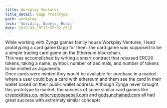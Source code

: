 ```yaml
---
title: Workplay Ventures
title_detail: Dapp Prototype
path: workplay
tech: 'Solidity, Nodejs, React'
date: 2019-03-20T19:57:32.851Z
---
```

While working with Zynga games family house Workplay Ventures,  I lead prototyping a card game Dapp for them. the card game was supposed to be a simple trading card game on the Ethereum blockchain.  
        This was accomplished by writing a smart contract that released ERC20 tokens, taking a name, symbol, number of decimals, and number of tokens to be minted as arguments.  
        Once cards were minted they would be available for purchase in a market where a user could buy a card with ethereum and them see the card in their wallet based on their public wallet address. 
        Although Zynga never brought this prototype to market, the success of some similar card games like [cryptokitties.co](cryptokitties.co), [mlbcryptobaseball.com](mlbcryptobaseball.com) and [godsunchained.com](godsunchained.com) all had great success with extremely similar concepts
